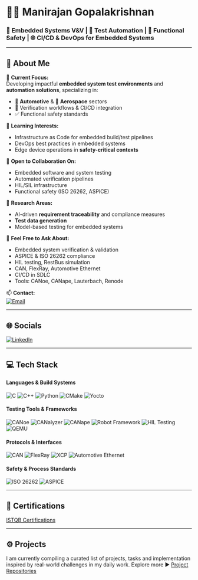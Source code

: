 # 👨‍💻 Manirajan Gopalakrishnan
### 🔧 Embedded Systems V&V | 🧪 Test Automation | 🚗 Functional Safety | 🌐 CI/CD & DevOps for Embedded Systems

---

## 💫 About Me

🔭 **Current Focus:**  
Developing impactful **embedded system test environments** and **automation solutions**, specializing in:

- 🚗 **Automotive** & 🛫 **Aerospace** sectors  
- 🧪 Verification workflows & CI/CD integration  
- ✅ Functional safety standards  

🌱 **Learning Interests:**  
- Infrastructure as Code for embedded build/test pipelines  
- DevOps best practices in embedded systems  
- Edge device operations in **safety-critical contexts**

🤝 **Open to Collaboration On:**  
- Embedded software and system testing  
- Automated verification pipelines  
- HIL/SIL infrastructure  
- Functional safety (ISO 26262, ASPICE)

🧠 **Research Areas:**  
- AI-driven **requirement traceability** and compliance measures
- **Test data generation**  
- Model-based testing for embedded systems  

💬 **Feel Free to Ask About:**  
- Embedded system verification & validation  
- ASPICE & ISO 26262 compliance  
- HIL testing, RestBus simulation  
- CAN, FlexRay, Automotive Ethernet  
- CI/CD in SDLC  
- Tools: CANoe, CANape, Lauterbach, Renode  

📫 **Contact:**  
[![Email](https://img.shields.io/badge/Email-D14836?style=flat&logo=gmail&logoColor=white)](mailto:gopalakrishnan.manirajan@gmail.com)  

---

## 🌐 Socials

[![LinkedIn](https://img.shields.io/badge/LinkedIn-%230077B5.svg?style=for-the-badge&logo=linkedin&logoColor=white)](https://linkedin.com/in/manirajan1)  

---

## 💻 Tech Stack

#### **Languages & Build Systems**
![C](https://img.shields.io/badge/C-%2300599C.svg?style=for-the-badge&logo=c&logoColor=white)
![C++](https://img.shields.io/badge/C++-%2300599C.svg?style=for-the-badge&logo=c%2B%2B&logoColor=white)
![Python](https://img.shields.io/badge/Python-3670A0?style=for-the-badge&logo=python&logoColor=ffdd54)
![CMake](https://img.shields.io/badge/CMake-%23008FBA.svg?style=for-the-badge&logo=cmake&logoColor=white)
![Yocto](https://img.shields.io/badge/Yocto%20Project-000000.svg?style=for-the-badge&logo=yocto&logoColor=white)

#### **Testing Tools & Frameworks**
![CANoe](https://img.shields.io/badge/CANoe-Vector-blue?style=for-the-badge)
![CANalyzer](https://img.shields.io/badge/CANalyzer-Vector-blue?style=for-the-badge)
![CANape](https://img.shields.io/badge/CANape-Vector-blue?style=for-the-badge)
![Robot Framework](https://img.shields.io/badge/Robot%20Framework-green?style=for-the-badge&logo=robot-framework&logoColor=white)
![HIL Testing](https://img.shields.io/badge/HIL_Testing-Automotive-orange?style=for-the-badge)
![QEMU](https://img.shields.io/badge/QEMU-FAFAFA?style=for-the-badge&logo=qemu&logoColor=black)

#### **Protocols & Interfaces**
![CAN](https://img.shields.io/badge/CAN-Bus-yellow?style=for-the-badge)
![FlexRay](https://img.shields.io/badge/FlexRay-Communication-blue?style=for-the-badge)
![XCP](https://img.shields.io/badge/XCP-Protocol-informational?style=for-the-badge)
![Automotive Ethernet](https://img.shields.io/badge/Automotive%20Ethernet-Networking-9cf?style=for-the-badge)

#### **Safety & Process Standards**
![ISO 26262](https://img.shields.io/badge/ISO%2026262-Functional%20Safety-critical?style=for-the-badge&color=red)
![ASPICE](https://img.shields.io/badge/ASPICE-Automotive%20SPICE-blue?style=for-the-badge)

---

## 📜 **Certifications**
[ISTQB Certifications](./Certificates/ISTQB/)

---

## ⚙️ **Projects**
I am currently compiling a curated list of projects, tasks and implementation inspired by real-world challenges in my daily work. Explore more ▶ [Project Repositories](https://github.com/ManiRajan1/Project_repositories/blob/main/README.md)
